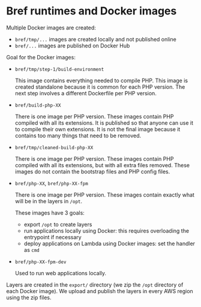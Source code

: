 # Bref runtimes and Docker images

Multiple Docker images are created:

- `bref/tmp/...` images are created locally and not published online
- `bref/...` images are published on Docker Hub

Goal for the Docker images:

- `bref/tmp/step-1/build-environment`
  
    This image contains everything needed to compile PHP. This image is created standalone because
    it is common for each PHP version. The next step involves a different Dockerfile per PHP version.

- `bref/build-php-XX`
  
    There is one image per PHP version. These images contain PHP compiled with all its extensions.
    It is published so that anyone can use it to compile their own extensions.
    It is not the final image because it contains too many things that need to be removed.

- `bref/tmp/cleaned-build-php-XX`
  
    There is one image per PHP version. These images contain PHP compiled with all its extensions,
    but with all extra files removed. These images do not contain the bootstrap files and PHP config files.

- `bref/php-XX`, `bref/php-XX-fpm`
  
    There is one image per PHP version. These images contain exactly what will be in the layers in `/opt`.

    These images have 3 goals:
  
    - export `/opt` to create layers
    - run applications locally using Docker: this requires overloading the entrypoint if necessary
    - deploy applications on Lambda using Docker images: set the handler as `cmd`

- `bref/php-XX-fpm-dev`

    Used to run web applications locally.

Layers are created in the `export/` directory (we zip the `/opt` directory of each Docker image).
We upload and publish the layers in every AWS region using the zip files.

